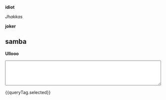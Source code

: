 <!--
published-date: 2015-04-14
title: 			Abhijeet Das
tags:			idiot, gadha, suar
-->

**idiot**

*Jhakkas*

__joker__

samba
------

**Ullooo**

<textarea ng-model="markdown_content" cols="60" rows="5"></textarea> 
<div marked="markdown_content"></div>

{{queryTag.selected}}